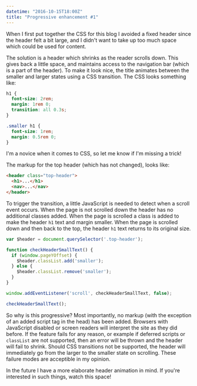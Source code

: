 ```yaml
---
datetime: "2016-10-15T18:00Z"
title: "Progressive enhancement #1"
---
```

When I first put together the CSS for this blog I avoided a fixed header since
the header felt a bit large, and I didn't want to take up too much space which
could be used for content.

The solution is a header which shrinks as the reader scrolls down. This gives
back a little space, and maintains access to the navigation bar (which is a
part of the header). To make it look nice, the title animates between the
smaller and larger states using a CSS transition. The CSS looks something like:

```css
h1 {
  font-size: 2rem;
  margin: 1rem 0;
  transition: all 0.3s;
}

.smaller h1 {
  font-size: 1rem;
  margin: 0.5rem 0;
}
```

I'm a novice when it comes to CSS, so let me know if I'm missing a trick!

The markup for the top header (which has not changed), looks like:

```html
<header class="top-header">
  <h1>...</h1>
  <nav>...</nav>
</header>
```

To trigger the transition, a little JavaScript is needed to detect when a scroll
event occurs. When the page is not scrolled down the header has no additional
classes added. When the page is scrolled a class is added to make the header
`h1` text and margin smaller. When the page is scrolled down and then back to
the top, the header `h1` text returns to its original size.

```javascript
var $header = document.querySelector('.top-header');

function checkHeaderSmallText() {
  if (window.pageYOffset) {
    $header.classList.add('smaller');
  } else {
    $header.classList.remove('smaller');
  }
}

window.addEventListener('scroll', checkHeaderSmallText, false);

checkHeaderSmallText();
```

So why is this progressive? Most importantly, no markup (with the exception of
an added script tag in the head) has been added. Browsers with JavaScript
disabled or screen readers will interpret the site as they did before. If the
feature fails for any reason, or example if deferred scripts or `classList` are
not supported, then an error will be thrown and the header will fail to shrink.
Should CSS transitions not be supported, the header will immediately go from the
larger to the smaller state on scrolling. These failure modes are acceptible in
my opinion.

In the future I have a more elaborate header animation in mind. If you're
interested in such things, watch this space!
